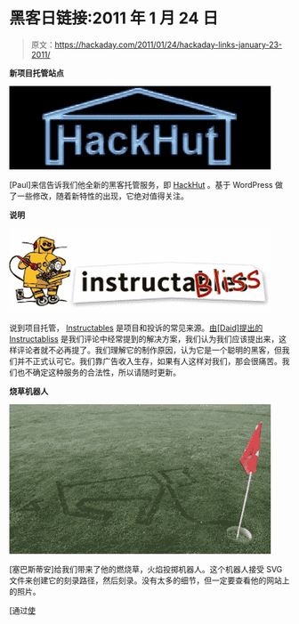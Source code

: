 # 黑客日链接:2011 年 1 月 24 日

> 原文：<https://hackaday.com/2011/01/24/hackaday-links-january-23-2011/>

**新项目托管站点**

![](img/bca3cdc5b56c7a1101ac6e8f2f23b70d.png "logo")

[Paul]来信告诉我们他全新的黑客托管服务，即 [HackHut](http://hackhut.com) 。基于 WordPress 做了一些修改，随着新特性的出现，它绝对值得关注。

**说明**

![](img/8f167ef2a7afde204139c3d0fc8b1719.png "Screenshot-2")

说到项目托管， [Instructables](http://www.instructables.com/index) 是项目和投诉的常见来源。[由[Daid]提出的 Instructabliss](http://daid.mine.nu/instructabliss/) 是我们评论中经常提到的解决方案，我们认为我们应该提出来，这样评论者就不必再提了。我们理解它的制作原因，认为它是一个聪明的黑客，但我们并不正式认可它。我们靠广告收入生存，如果有人这样对我们，那会很痛苦。我们也不确定这种服务的合法性，所以请随时更新。

**烧草机器人**

**![](img/659b1e8734d936f2f3be6dd5802105cd.png "kunstrasen_robot_lawn")**

[塞巴斯蒂安]给我们带来了他的燃烧草，火焰投掷机器人。这个机器人接受 SVG 文件来创建它的刻录路径，然后刻录。没有太多的细节，但一定要查看他的网站上的照片。

[通过[使](http://blog.makezine.com/archive/2010/12/flame-throwing_robots_draw_on_your.html)